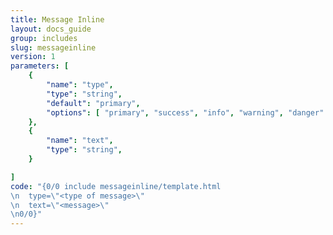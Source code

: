 ```yaml
---
title: Message Inline
layout: docs_guide
group: includes
slug: messageinline
version: 1
parameters: [
	{
		"name": "type",
		"type": "string",
		"default": "primary",
		"options": [ "primary", "success", "info", "warning", "danger" ]
	},
	{
		"name": "text",
		"type": "string",
	}

]
code: "{0/0 include messageinline/template.html
\n	type=\"<type of message>\"
\n	text=\"<message>\"
\n0/0}"
---
```

